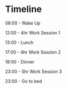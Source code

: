 # Timeline

08:00 - Wake Up

12:00 - 4hr Work Session 1

13:00 - Lunch

17:00 - 4hr Work Session 2

18:00 - Dinner

23:00 - 5hr Work Session 3

23:00 - Go to bed

